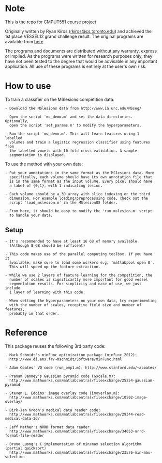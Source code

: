 
# Note

This is the repo for CMPUT551 course project

Originally written by Ryan Kiros (rkiros@cs.toronto.edu) and achieved the 1st place VESSEL12 grand challenge result. The original programs are available from [here](http://www.cs.toronto.edu/~rkiros/)

The programs and documents are distributed without any warranty, express or
implied.  As the programs were written for research purposes only, they have
not been tested to the degree that would be advisable in any important
application.  All use of these programs is entirely at the user's own risk.

# How to use

To train a classifier on the MSlesions competition data:

    - Download the MSlesions data from http://www.ia.unc.edu/MSseg/

    - Open the script 'ms_demo.m' and set the data directories. Optionally,
      open the script 'set_params.m' to modify the hyperparameters.

    - Run the script 'ms_demo.m'. This will learn features using 1 labelled
      volumes and train a logistic regression classifier using features from
      the labelled voxels with 10-fold cross validation. A sample
      segmentation is displayed.


To use the method with your own data:

    - Put your annotations in the same format as the MSlesions data. More
      specifically, each volume should have its own annotation file that 
      is in the same format as the input volume. Every pixel should have
      a label of {0,1}, with 1 indicating lesion.

    - Each volume should be a 3D array with slice indexing on the third
      dimension. For example loading/preprocessing code, check out the
      script 'load_mslesion.m' in the MSlesion08 folder.

    - From here, it should be easy to modify the 'run_mslesion.m' script
      to handle your data.


## Setup

    - It's recommended to have at least 16 GB of memory available.
      (Although 8 GB should be sufficent)

    - This code makes use of the parallel computing toolbox. If you have it 
      available, make sure to load some workers e.g. 'matlabpool open 8'. 
      This will speed up the feature extraction.

    - While we use 2 layers of feature learning for the competition, the
      number of scales is significantly more important for good vessel
      segmentation results. For simplicity and ease of use, we just include
      1 layer of learning with this code.

    - When setting the hyperparameters on your own data, try experimenting
      with the number of scales, receptive field size and number of features,
      probably in that order.


# Reference
This package reuses the following 3rd party code:

    - Mark Schmidt's minFunc optimization package (minFunc_2012):
      http://www.di.ens.fr/~mschmidt/Software/minFunc.html

    - Adam Coates' VQ code (run_omp1.m): http://www.stanford.edu/~acoates/

    - Pranam Janney's Gaussian pyramid code (Gscale.m):
      http://www.mathworks.com/matlabcentral/fileexchange/25254-gaussian-pyramid

    - Steven L. Eddins' image overlay code (imoverlay.m):
      http://www.mathworks.com/matlabcentral/fileexchange/10502-image-overlay/

    - Dirk-Jan Kroon's medical data reader code:
      http://www.mathworks.com/matlabcentral/fileexchange/29344-read-medical-data-3d/

    - Jeff Mather's NRRD format data reader
      http://www.mathworks.com/matlabcentral/fileexchange/34653-nrrd-format-file-reader

    - Bruno Luong's C implementation of min/max selection algorithm (partial quicksort)
      http://www.mathworks.com/matlabcentral/fileexchange/23576-min-max-selection
